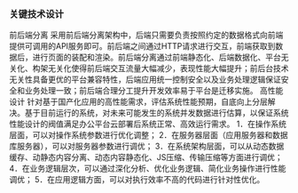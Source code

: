 
### 关键技术设计

前后端分离
采用前后端分离架构中，后端只需要负责按照约定的数据格式向前端提供可调用的API服务即可。前后端之间通过HTTP请求进行交互，前端获取到数据后，进行页面的装配和渲染。前后端分离通过前端静态化、后端数据化、平台无关化、构架无关化使得前后端交互流量大幅减少，表现性能大幅提升；前后台技术无关性具备更优的平台兼容特性，后端应用统一控制安全以及业务处理逻辑保证安全和业务处理一致；前后端合理分工提升开发效率易于平台是迁移实施。
高性能设计
针对基于国产化应用的高性能需求，评估系统性能预期，自底向上分层解决。基于目前运行的系统，对未来可能发生的系统并发数据进行估算，以保证系统性能设计的阀值满足办公平台云部署后系统正常、高效运行需求。
1．在操作系统层面，可以对操作系统参数进行优化调整；
2．在服务器层面（应用服务器和数据库服务器），可以对服务器参数进行调优；
3．在系统架构层面，可以从动态数据缓存、动静态内容分离、动态内容静态化、JS压缩、传输压缩等方面进行调优；
4．在业务逻辑层次，可以通过深化分析、优化业务逻辑、简化业务操作进行性能调优；
5．在应用逻辑方面，可以对执行效率不高的代码进行针对性优化。
